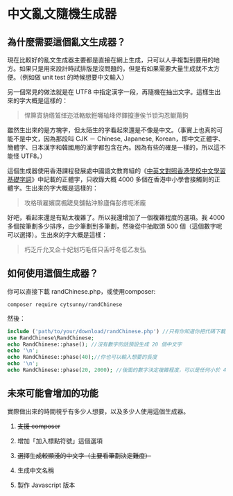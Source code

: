 # 中文亂文隨機生成器

## 為什麼需要這個亂文生成器？

現在比較好的亂文生成器主要都是直接在網上生成，只可以人手複製到要用的地方。如果只是用來設計時試排版是沒問題的，但是有如果需要大量生成就不太方便。（例如做 unit test 的時候想要中文輸入）

另一個常見的做法就是在 UTF8 中指定漢字一段，再隨機在抽出文字。這樣生出來的字大概是這樣的：

> 悍箳寊貈绺鶭缂迩泜輅歍銋囄轴埄侭鐸攛塰俟兯锁沟忍鳚苚鉤

雖然生出來的是方塊字，但太陌生的字看起來還是不像是中文。（事實上也真的可能不是中文，因為那段叫 CJK － Chinese, Japanese, Korean，即中文正體字、簡體字、日本漢字和韓國用的漢字都包含在內。因為有些的確是一樣的，所以這不能怪 UTF8。）

這個生成器使用香港課程發展處中國語文教育組的《[中英文對照香港學校中文學習基礎字詞](http://www.edbchinese.hk/lexlist_en/)》中記載的正體字，只收錄大概 4000 多個在香港中小學會接觸到的正體字。生出來的字大概是這樣的：

> 攻格瑣雇嬪腐楓蹉臭舖黏沖賒廬侮彭疼呃淅龐

好吧，看起來還是有點太複雜了。所以我還增加了一個複雜程度的選項。我 4000  多個按筆劃多少排序，由少筆劃到多筆劃，然後從中抽取頭 500 個（這個數字呢可以選擇）。生出來的字大概是這樣：

> 朽乏斤允叉企十妃划巧毛任只舌吁冬低乙友弘

## 如何使用這個生成器？
你可以直接下載 randChinese.php，或使用composer:

```
composer require cytsunny/randChinese
```

然後：

```php
include ('path/to/your/download/randChinese.php') //只有你知道你把代碼下載到哪裡。請自行填寫正確的路徑。
use RandChinese\RandChinese;
echo RandChinese::phase(); //沒有數字的話預設生成 20 個中文字
echo '\n';
echo RandChinese::phase(40);//你也可以輸入想要的長度
echo '\n';
echo RandChinese::phase(20, 2000); //後面的數字決定複雜程度，可以是任何小於 4000 的數字
```

## 未來可能會增加的功能
實際做出來的時間視乎有多少人想要，以及多少人使用這個生成器。

1. ~~支援 composer~~

2. 增加「加入標點符號」這個選項

3. ~~選擇生成較顯淺的中文字（主要看筆劃決定難度）~~

4. 生成中文名稱

5. 製作 Javascript 版本

